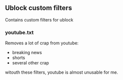## Ublock custom filters
Contains custom filters for ublock

### youtube.txt
Removes a lot of crap from youtube:
- breaking news
- shorts
- several other crap

witouth these filters, youtube is almost unusable for me. 
